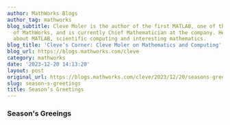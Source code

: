 ```yaml
---
author: MathWorks Blogs
author_tag: mathworks
blog_subtitle: Cleve Moler is the author of the first MATLAB, one of the founders
  of MathWorks, and is currently Chief Mathematician at the company. He writes here
  about MATLAB, scientific computing and interesting mathematics.
blog_title: 'Cleve’s Corner: Cleve Moler on Mathematics and Computing'
blog_url: https://blogs.mathworks.com/cleve
category: mathworks
date: '2023-12-20 14:13:20'
layout: post
original_url: https://blogs.mathworks.com/cleve/2023/12/20/seasons-greetings-2/?s_tid=feedtopost
slug: season-s-greetings
title: Season’s Greetings
---
```


<div class="content"><h3>Season's Greeings</h3><p><img alt="" hspace="5" src="http://blogs.mathworks.com/cleve/files/xmas.gif" vspace="5" /> </p>
<!-- 
    function grabCode_79511e45062b40d2899d215fa871042a() {
        // Remember the title so we can use it in the new page
        title = document.title;

        // Break up these strings so that their presence
        // in the Javascript doesn't mess up the search for
        // the MATLAB code.
        t1='79511e45062b40d2899d215fa871042a ' + '##### ' + 'SOURCE BEGIN' + ' #####';
        t2='##### ' + 'SOURCE END' + ' #####' + ' 79511e45062b40d2899d215fa871042a';
    
        b=document.getElementsByTagName('body')[0];
        i1=b.innerHTML.indexOf(t1)+t1.length;
        i2=b.innerHTML.indexOf(t2);
 
        code_string = b.innerHTML.substring(i1, i2);
        code_string = code_string.replace(/REPLACE_WITH_DASH_DASH/g,'--');

        // Use /x3C/g instead of the less-than character to avoid errors 
        // in the XML parser.
        // Use '\x26#60;' instead of '<' so that the XML parser
        // doesn't go ahead and substitute the less-than character. 
        code_string = code_string.replace(/\x3C/g, '\x26#60;');

        copyright = 'Copyright 2023 The MathWorks, Inc.';

        w = window.open();
        d = w.document;
        d.write('<pre>\n');
        d.write(code_string);

        // Add copyright line at the bottom if specified.
        if (copyright.length > 0) {
            d.writeln('');
            d.writeln('%%');
            if (copyright.length > 0) {
                d.writeln('% _' + copyright + '_');
            }
        }

        d.write('</pre>\n');

        d.title = title + ' (MATLAB code)';
        d.close();
    }   
     --><p style="text-align: right; font-size: xx-small; font-weight: lighter; font-style: italic; color: gray;"><br /><a href=""><span style="font-size: x-small; font-style: italic;">Get 
      the MATLAB code <noscript>(requires JavaScript)</noscript></span></a><br /><br />
      Published with MATLAB&reg; R2023a<br /></p>
</div>
<!--
79511e45062b40d2899d215fa871042a ##### SOURCE BEGIN #####
%% Season's Greeings
%
% <<xmas.gif>>
%
##### SOURCE END ##### 79511e45062b40d2899d215fa871042a
-->